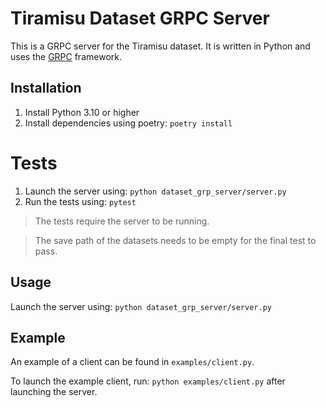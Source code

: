 # Tiramisu Dataset GRPC Server

This is a GRPC server for the Tiramisu dataset. It is written in Python and uses the [GRPC](https://grpc.io/) framework.

## Installation

1. Install Python 3.10 or higher
2. Install dependencies using poetry: `poetry install`


# Tests
1. Launch the server using: `python dataset_grp_server/server.py`
2. Run the tests using: `pytest`

> The tests require the server to be running.

> The save path of the datasets needs to be empty for the final test to pass.
## Usage
Launch the server using: `python dataset_grp_server/server.py`

## Example

An example of a client can be found in `examples/client.py`.

To launch the example client, run: `python examples/client.py` after launching the server.